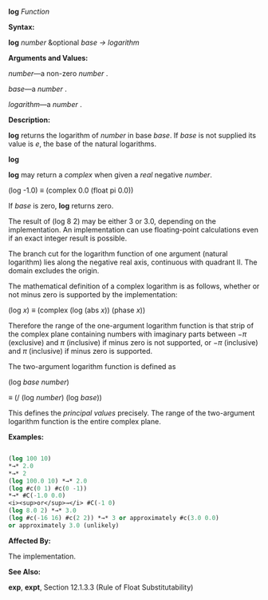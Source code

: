 **log** *Function* 



**Syntax:** 



**log** *number* &amp;optional *base → logarithm* 



**Arguments and Values:** 



*number*—a non-zero *number* . 



*base*—a *number* . 



*logarithm*—a *number* . 



**Description:** 



**log** returns the logarithm of *number* in base *base*. If *base* is not supplied its value is *e*, the base of the natural logarithms. 







 



 



**log** 



**log** may return a *complex* when given a *real* negative *number*. 



(log -1.0) *≡* (complex 0.0 (float pi 0.0)) 



If *base* is zero, **log** returns zero. 



The result of (log 8 2) may be either 3 or 3.0, depending on the implementation. An implementation can use floating-point calculations even if an exact integer result is possible. 



The branch cut for the logarithm function of one argument (natural logarithm) lies along the negative real axis, continuous with quadrant II. The domain excludes the origin. 



The mathematical definition of a complex logarithm is as follows, whether or not minus zero is supported by the implementation: 



(log *x*) *≡* (complex (log (abs *x*)) (phase *x*)) 



Therefore the range of the one-argument logarithm function is that strip of the complex plane containing numbers with imaginary parts between *−π* (exclusive) and *π* (inclusive) if minus zero is not supported, or *−π* (inclusive) and *π* (inclusive) if minus zero is supported. 



The two-argument logarithm function is defined as 



(log *base number*) 



*≡* (/ (log *number*) (log *base*)) 



This defines the *principal values* precisely. The range of the two-argument logarithm function is the entire complex plane. 



**Examples:**
```lisp

(log 100 10) 
*→* 2.0 
*→* 2 
(log 100.0 10) *→* 2.0 
(log #c(0 1) #c(0 -1)) 
*→* #C(-1.0 0.0) 
<i><sup>or</sup>→</i> #C(-1 0) 
(log 8.0 2) *→* 3.0 
(log #c(-16 16) #c(2 2)) *→* 3 or approximately #c(3.0 0.0) 
or approximately 3.0 (unlikely) 

```
**Affected By:** 



The implementation. 







 



 



**See Also:** 



**exp**, **expt**, Section 12.1.3.3 (Rule of Float Substitutability) 



